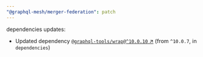 ```yaml
---
"@graphql-mesh/merger-federation": patch
---
```

dependencies updates:
  - Updated dependency [`@graphql-tools/wrap@^10.0.10` ↗︎](https://www.npmjs.com/package/@graphql-tools/wrap/v/10.0.10) (from `^10.0.7`, in `dependencies`)
